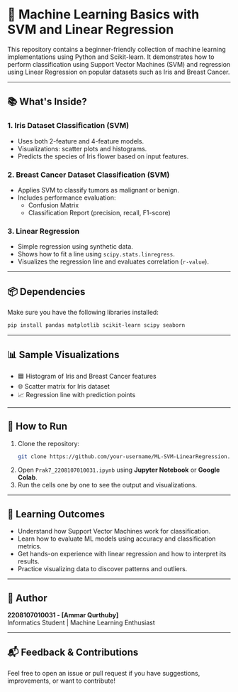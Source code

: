 # 🌼 Machine Learning Basics with SVM and Linear Regression

This repository contains a beginner-friendly collection of machine learning implementations using Python and Scikit-learn. It demonstrates how to perform classification using Support Vector Machines (SVM) and regression using Linear Regression on popular datasets such as Iris and Breast Cancer.

---

## 📚 What's Inside?

### 1. **Iris Dataset Classification (SVM)**
- Uses both 2-feature and 4-feature models.
- Visualizations: scatter plots and histograms.
- Predicts the species of Iris flower based on input features.

### 2. **Breast Cancer Dataset Classification (SVM)**
- Applies SVM to classify tumors as malignant or benign.
- Includes performance evaluation:
  - Confusion Matrix
  - Classification Report (precision, recall, F1-score)

### 3. **Linear Regression**
- Simple regression using synthetic data.
- Shows how to fit a line using `scipy.stats.linregress`.
- Visualizes the regression line and evaluates correlation (`r-value`).

---

## 📦 Dependencies

Make sure you have the following libraries installed:

```bash
pip install pandas matplotlib scikit-learn scipy seaborn
```

---

## 📊 Sample Visualizations

- 🟦 Histogram of Iris and Breast Cancer features
- 🌐 Scatter matrix for Iris dataset
- 📈 Regression line with prediction points

---

## 🚀 How to Run

1. Clone the repository:
   ```bash
   git clone https://github.com/your-username/ML-SVM-LinearRegression.git
   ```
2. Open `Prak7_2208107010031.ipynb` using **Jupyter Notebook** or **Google Colab**.
3. Run the cells one by one to see the output and visualizations.

---

## 🎯 Learning Outcomes

- Understand how Support Vector Machines work for classification.
- Learn how to evaluate ML models using accuracy and classification metrics.
- Get hands-on experience with linear regression and how to interpret its results.
- Practice visualizing data to discover patterns and outliers.

---

## 🧠 Author

**2208107010031 - [Ammar Qurthuby]**  
Informatics Student | Machine Learning Enthusiast

---

## 📬 Feedback & Contributions

Feel free to open an issue or pull request if you have suggestions, improvements, or want to contribute!
